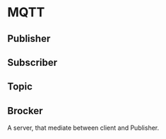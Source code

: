 # MQTT

## Publisher

## Subscriber

## Topic

## Brocker

A server, that mediate between client and Publisher.